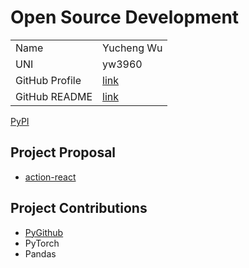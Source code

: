# Open Source Development

|  |  |
|:--|:--|
|Name|Yucheng Wu|
|UNI|yw3960|
| GitHub Profile | [link](https://github.com/yd-wu) |
| GitHub README | [link](https://github.com/yd-wu/yd-wu/blob/main/README.md) |

[PyPI](https://pypi.org/user/yd-wu/)

## Project Proposal

- [action-react](../projects/python/action-react.md)

## Project Contributions

- [PyGithub](../projects/python/pygithub.md)
- PyTorch
- Pandas
